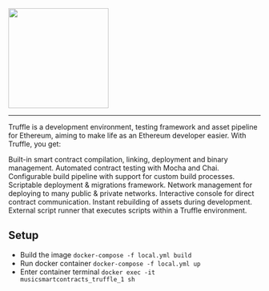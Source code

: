 <img src="https://truffleframework.com/img/truffle-logo-dark.svg" width="200">

-----------------------


Truffle is a development environment, testing framework and asset pipeline for Ethereum, aiming to make life as an Ethereum developer easier. With Truffle, you get:

Built-in smart contract compilation, linking, deployment and binary management.
Automated contract testing with Mocha and Chai.
Configurable build pipeline with support for custom build processes.
Scriptable deployment & migrations framework.
Network management for deploying to many public & private networks.
Interactive console for direct contract communication.
Instant rebuilding of assets during development.
External script runner that executes scripts within a Truffle environment.


## Setup
- Build the image
`docker-compose -f local.yml build`
- Run docker container
`docker-compose -f local.yml up`
- Enter container terminal
`docker exec -it musicsmartcontracts_truffle_1 sh`
